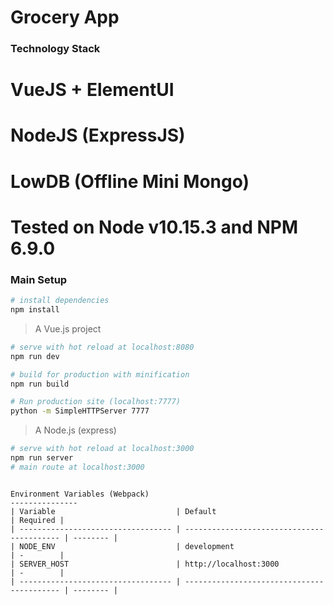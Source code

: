 # Grocery App

### Technology Stack
# VueJS + ElementUI
# NodeJS (ExpressJS)
# LowDB (Offline Mini Mongo)
# Tested on Node v10.15.3 and NPM 6.9.0

### Main Setup

``` bash
# install dependencies
npm install
```

> A Vue.js project

``` bash
# serve with hot reload at localhost:8080
npm run dev

# build for production with minification
npm run build

# Run production site (localhost:7777)
python -m SimpleHTTPServer 7777
```

> A Node.js (express)

``` bash
# serve with hot reload at localhost:3000
npm run server
# main route at localhost:3000
```

```

Environment Variables (Webpack)
---------------
| Variable                           | Default                                    | Required |
| ---------------------------------- | ------------------------------------------ | -------- |
| NODE_ENV                           | development                                | -        |
| SERVER_HOST                        | http://localhost:3000                      | -        |
| ---------------------------------- | ------------------------------------------ | -------- |

```